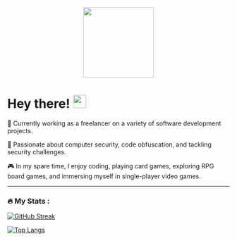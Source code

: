 <div id="header" align="center">
<!---
  <img src="https://media.giphy.com/media/M9gbBd9nbDrOTu1Mqx/giphy.gif" width="100"/>
--->
  <img src="https://media0.giphy.com/media/B6IBrYTyvo1UJOXF9u/giphy.gif" width="160" height="160" frameBorder="0"/>
</div>
<h1>
  Hey there!
  <img src="https://media.giphy.com/media/hvRJCLFzcasrR4ia7z/giphy.gif" width="30px"/>
</h1>

💼 Currently working as a freelancer on a variety of software development projects.

🌱 Passionate about computer security, code obfuscation, and tackling security challenges.

🎮 In my spare time, I enjoy coding, playing card games, exploring RPG board games, and immersing myself in single-player video games.

---

### :fire: My Stats :
[![GitHub Streak](https://github-readme-streak-stats.herokuapp.com?user=Dioromains&theme=tokyonight&hide_border=true&date_format=j%20M%5B%20Y%5D)](https://git.io/streak-stats)

[![Top Langs](https://github-readme-stats.vercel.app/api/top-langs/?username=Dioromains&layout=compact&&theme=tokyonight)](https://github.com/anuraghazra/github-readme-stats)

<img src="https://komarev.com/ghpvc/?username=Dioromains&style=flat-square&color=green" alt=""/>


<!---
Dioromains/Dioromains is a ✨ special ✨ repository because its `README.md` (this file) appears on your GitHub profile.
You can click the Preview link to take a look at your changes.
--->
